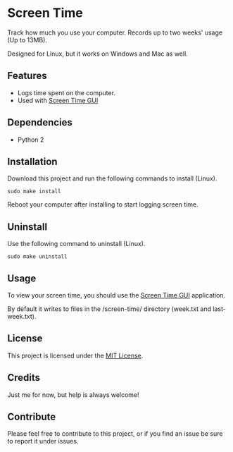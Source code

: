 # Screen Time
Track how much you use your computer. Records up to two weeks' usage (Up to 13MB).

Designed for Linux, but it works on Windows and Mac as well.

## Features
* Logs time spent on the computer.
* Used with [Screen Time GUI](https://github.com/kylecorry31/ScreenTimeGUI)

## Dependencies
* Python 2

## Installation
Download this project and run the following commands to install (Linux).

```shell
sudo make install
```

Reboot your computer after installing to start logging screen time.

## Uninstall
Use the following command to uninstall (Linux).

```
sudo make uninstall
```

## Usage
To view your screen time, you should use the [Screen Time GUI](https://github.com/kylecorry31/ScreenTimeGUI) application.

By default it writes to files in the /screen-time/ directory (week.txt and last-week.txt).

## License
This project is licensed under the [MIT License](LICENSE).

## Credits
Just me for now, but help is always welcome!

## Contribute
Please feel free to contribute to this project, or if you find an issue be sure to report it under issues.


